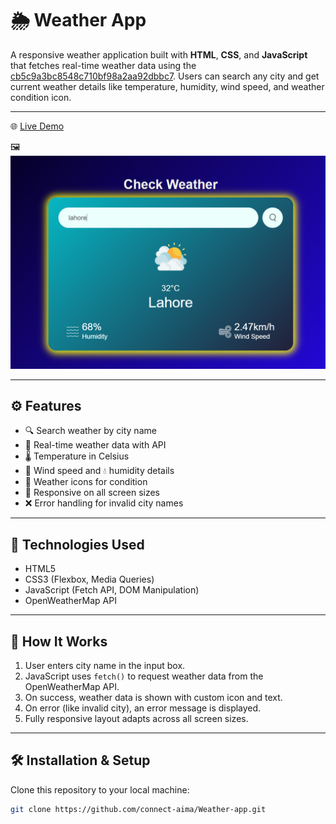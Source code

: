 # 🌦️ Weather App

A responsive weather application built with **HTML**, **CSS**, and **JavaScript** that fetches real-time weather data using the [cb5c9a3bc8548c710bf98a2aa92dbbc7](https://openweathermap.org/api). Users can search any city and get current weather details like temperature, humidity, wind speed, and weather condition icon.

---
🌐 [Live Demo](https://weather-app-mauve-delta-57.vercel.app/)

🖼️ ![App Screenshot](images/display.png)

---

## ⚙️ Features

- 🔍 Search weather by city name
- 📡 Real-time weather data with API
- 🌡️ Temperature in Celsius
- 💨 Wind speed and 💧 humidity details
- 🌈 Weather icons for condition
- 🔁 Responsive on all screen sizes
- ❌ Error handling for invalid city names

---

## 🚀 Technologies Used

- HTML5
- CSS3 (Flexbox, Media Queries)
- JavaScript (Fetch API, DOM Manipulation)
- OpenWeatherMap API

---

## 🧠 How It Works

1. User enters city name in the input box.
2. JavaScript uses `fetch()` to request weather data from the OpenWeatherMap API.
3. On success, weather data is shown with custom icon and text.
4. On error (like invalid city), an error message is displayed.
5. Fully responsive layout adapts across all screen sizes.

---

## 🛠️ Installation & Setup

Clone this repository to your local machine:
```bash
git clone https://github.com/connect-aima/Weather-app.git
